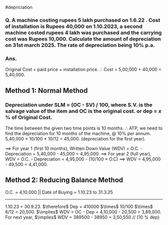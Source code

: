#depriciation
### Q. A machine costing rupees 5 lakh purchased on  1.6.22 . Cost of installation is Rupees 40,000 on 1.10.2023, a second machine costed rupees 4 lakh was purchased and the carrying cost was Rupees 10,000. Calculate the amount of depreciation on 31st march 2025. The rate of depreciation being 10% p.a.

### Ans.
Original Cost = paid price + installation price.
$\therefore$ Cost = 5,00,000 + 40,000 = 5,40,000.
## Method 1: Normal Method
### Depreciation under SLM = (OC - SV) / 100, where S.V. is the salvage value of the item and OC is the original cost. or dep =  $x$ % of Original Cost.
The time between the given two time points is 10 months.
$\therefore$ ATP, we need to find the depreciation for 10 months of the machine, @ 10% per annum.
5,40,000 $\times$ 10/100 $\times$ 10/12 = 45,000. (depreciation for the first year).

$\implies$ For year 1 (first 10 months), Written Down Value (WDV) = O.C. - Depreciation = 5,40,000 - 45,000 = 4,95,000.
$\implies$ For year 2 (full year), WDV = O.C. - Depreciation = 4,95,000 - (10/100 $\times$ O.C)
$\implies$ WDV = 4,95,000 - 49,500 =  4,41,000.

## Method 2: Reducing Balance Method
O.C. = 4,10,000 || Date of Buying = 1.10.23 to 31.3.25
<hr>
1.10.23 = 30.9.23.
$\therefore$ Dep = 410000 $\times$ 10/100 $\times$ 6/12 = 20,500.
$\implies$ WDV = OC - Dep = 4,10,000 - 20,500 = 3,89,000.
For next year,
$\implies$ WDV = 389500 - 38950  = 3,50,550                       // {10 % dep}
